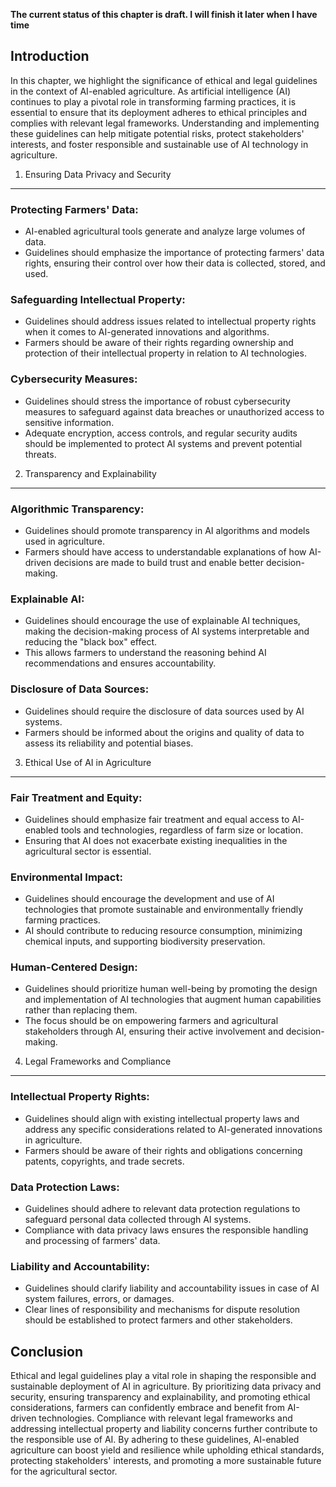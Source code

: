 **The current status of this chapter is draft. I will finish it later when I have time**

Introduction
------------

In this chapter, we highlight the significance of ethical and legal guidelines in the context of AI-enabled agriculture. As artificial intelligence (AI) continues to play a pivotal role in transforming farming practices, it is essential to ensure that its deployment adheres to ethical principles and complies with relevant legal frameworks. Understanding and implementing these guidelines can help mitigate potential risks, protect stakeholders' interests, and foster responsible and sustainable use of AI technology in agriculture.

1. Ensuring Data Privacy and Security
-------------------------------------

### Protecting Farmers' Data:

* AI-enabled agricultural tools generate and analyze large volumes of data.
* Guidelines should emphasize the importance of protecting farmers' data rights, ensuring their control over how their data is collected, stored, and used.

### Safeguarding Intellectual Property:

* Guidelines should address issues related to intellectual property rights when it comes to AI-generated innovations and algorithms.
* Farmers should be aware of their rights regarding ownership and protection of their intellectual property in relation to AI technologies.

### Cybersecurity Measures:

* Guidelines should stress the importance of robust cybersecurity measures to safeguard against data breaches or unauthorized access to sensitive information.
* Adequate encryption, access controls, and regular security audits should be implemented to protect AI systems and prevent potential threats.

2. Transparency and Explainability
----------------------------------

### Algorithmic Transparency:

* Guidelines should promote transparency in AI algorithms and models used in agriculture.
* Farmers should have access to understandable explanations of how AI-driven decisions are made to build trust and enable better decision-making.

### Explainable AI:

* Guidelines should encourage the use of explainable AI techniques, making the decision-making process of AI systems interpretable and reducing the "black box" effect.
* This allows farmers to understand the reasoning behind AI recommendations and ensures accountability.

### Disclosure of Data Sources:

* Guidelines should require the disclosure of data sources used by AI systems.
* Farmers should be informed about the origins and quality of data to assess its reliability and potential biases.

3. Ethical Use of AI in Agriculture
-----------------------------------

### Fair Treatment and Equity:

* Guidelines should emphasize fair treatment and equal access to AI-enabled tools and technologies, regardless of farm size or location.
* Ensuring that AI does not exacerbate existing inequalities in the agricultural sector is essential.

### Environmental Impact:

* Guidelines should encourage the development and use of AI technologies that promote sustainable and environmentally friendly farming practices.
* AI should contribute to reducing resource consumption, minimizing chemical inputs, and supporting biodiversity preservation.

### Human-Centered Design:

* Guidelines should prioritize human well-being by promoting the design and implementation of AI technologies that augment human capabilities rather than replacing them.
* The focus should be on empowering farmers and agricultural stakeholders through AI, ensuring their active involvement and decision-making.

4. Legal Frameworks and Compliance
----------------------------------

### Intellectual Property Rights:

* Guidelines should align with existing intellectual property laws and address any specific considerations related to AI-generated innovations in agriculture.
* Farmers should be aware of their rights and obligations concerning patents, copyrights, and trade secrets.

### Data Protection Laws:

* Guidelines should adhere to relevant data protection regulations to safeguard personal data collected through AI systems.
* Compliance with data privacy laws ensures the responsible handling and processing of farmers' data.

### Liability and Accountability:

* Guidelines should clarify liability and accountability issues in case of AI system failures, errors, or damages.
* Clear lines of responsibility and mechanisms for dispute resolution should be established to protect farmers and other stakeholders.

Conclusion
----------

Ethical and legal guidelines play a vital role in shaping the responsible and sustainable deployment of AI in agriculture. By prioritizing data privacy and security, ensuring transparency and explainability, and promoting ethical considerations, farmers can confidently embrace and benefit from AI-driven technologies. Compliance with relevant legal frameworks and addressing intellectual property and liability concerns further contribute to the responsible use of AI. By adhering to these guidelines, AI-enabled agriculture can boost yield and resilience while upholding ethical standards, protecting stakeholders' interests, and promoting a more sustainable future for the agricultural sector.
